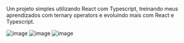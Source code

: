 Um projeto simples utilizando React com Typescript, treinando meus aprendizados com ternary operators e evoluindo mais com React e Typescript.

![image](https://user-images.githubusercontent.com/88665118/222707880-0a01dabf-3f78-41ff-84de-0429149d0569.png)
![image](https://user-images.githubusercontent.com/88665118/222708184-61d128c7-e24c-4725-85c8-3b0f4e0f1122.png)
![image](https://user-images.githubusercontent.com/88665118/222708216-47e2d1a9-a2c1-4ace-80eb-f5a54b86c82f.png)
